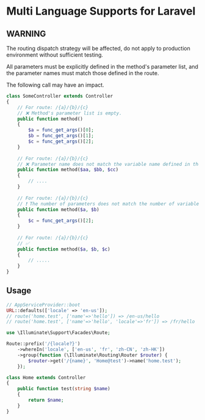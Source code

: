 # Multi Language Supports for Laravel

## WARNING

The routing dispatch strategy will be affected, do not apply to production environment without sufficient testing. 

All parameters must be explicitly defined in the method's parameter list, and the parameter names must match those defined in the route.

The following call may have an impact.

```php
class SomeController extends Controller
{
    // For route: /{a}/{b}/{c}
    // ❌ Method's parameter list is empty.
    public function method()
    {
        $a = func_get_args()[0];
        $b = func_get_args()[1];
        $c = func_get_args()[2];
    }
    
    // For route: /{a}/{b}/{c}
    // ❌ Parameter name does not match the variable name defined in the route.
    public function method($aa, $bb, $cc)
    {
        // ....
    }
    
    // For route: /{a}/{b}/{c}
    // ❗️ The number of parameters does not match the number of variables defined in the route.
    public function method($a, $b)
    {
        $c = func_get_args()[2];
    }
    
    // For route: /{a}/{b}/{c}
    // ✅
    public function method($a, $b, $c)
    {
        // .....
    }
}
```

## Usage

```php
// AppServiceProvider::boot
URL::defaults(['locale' => 'en-us']);
// route('home.test', ['name'=>'hello']) => /en-us/hello
// route('home.test', ['name'=>'hello', 'locale'=>'fr']) => /fr/hello
```

```php
use \Illuminate\Support\Facades\Route;

Route::prefix('/{locale?}')
    ->whereIn('locale', ['en-us', 'fr', 'zh-CN', 'zh-HK'])
    ->group(function (\Illuminate\Routing\Router $router) {
        $router->get('/{name}', 'Home@test')->name('home.test');
    });
```

```php
class Home extends Controller
{
    public function test(string $name)
    {
        return $name;
    }
}
```
